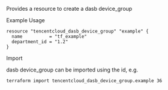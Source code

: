 Provides a resource to create a dasb device_group

Example Usage

```hcl
resource "tencentcloud_dasb_device_group" "example" {
  name          = "tf_example"
  department_id = "1.2"
}
```

Import

dasb device_group can be imported using the id, e.g.

```
terraform import tencentcloud_dasb_device_group.example 36
```